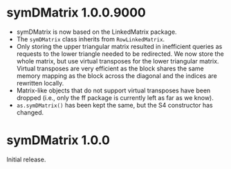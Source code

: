 # symDMatrix 1.0.0.9000

- symDMatrix is now based on the LinkedMatrix package.
- The `symDMatrix` class inherits from `RowLinkedMatrix`.
- Only storing the upper triangular matrix resulted in inefficient queries as
  requests to the lower triangle needed to be redirected. We now store the
  whole matrix, but use virtual transposes for the lower triangular matrix.
  Virtual transposes are very efficient as the block shares the same memory
  mapping as the block across the diagonal and the indices are rewritten
  locally.
- Matrix-like objects that do not support virtual transposes have been dropped
  (i.e., only the ff package is currently left as far as we know).
- `as.symDMatrix()` has been kept the same, but the S4 constructor has changed.


# symDMatrix 1.0.0

Initial release.
